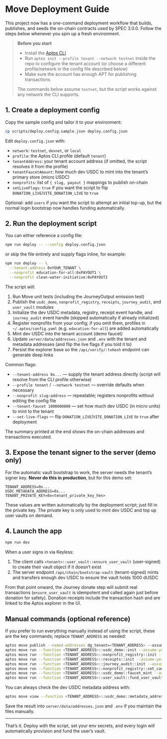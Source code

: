 # Move Deployment Guide

This project now has a one-command deployment workflow that builds, publishes, and seeds the on-chain contracts used by SPEC 3.0.0. Follow the steps below whenever you spin up a fresh environment.

> **Before you start**
> - Install the [Aptos CLI](https://aptos.dev/en/build/install-cli)
> - Run `aptos init --profile tenant --network testnet` inside the repo to configure the tenant account (or choose a different profile/network in the config file described below)
> - Make sure the account has enough APT for publishing transactions
>
> The commands below assume `testnet`, but the script works against any network the CLI supports.

## 1. Create a deployment config

Copy the sample config and tailor it to your environment:

```bash
cp scripts/deploy.config.sample.json deploy.config.json
```

Edit `deploy.config.json` with:
- `network`: `testnet`, `devnet`, or `local`
- `profile`: the Aptos CLI profile (default `tenant`)
- `tenantAddress`: your tenant account address (if omitted, the script resolves it from the profile)
- `tenantFaucetAmount`: how much dev USDC to mint into the tenant’s primary store (micro USDC)
- `nonprofits`: list of `{ slug, payout }` mappings to publish on-chain
- `setLiveFlags`: `true` if you want the script to flip `DONATION_LIVE`/`VITE_DONATION_LIVE` to `true`

Optional: add `users` if you want the script to attempt an initial top-up, but the normal login bootstrap now handles funding automatically.

## 2. Run the deployment script

You can either reference a config file:

```bash
npm run deploy -- --config deploy.config.json
```

or skip the file entirely and supply flags inline, for example:

```bash
npm run deploy -- \
  --tenant-address 0xYOUR_TENANT \
  --nonprofit education-for-all:0xPAYOUT1 \
  --nonprofit clean-water-initiative:0xPAYOUT2
```

The script will:
1. Run Move unit tests (including the JourneyOutput emission test)
2. Publish the `usdc_demo`, `nonprofit_registry`, `receipts`, `journey_audit`, and `user_vault` modules
3. Initialize the dev USDC metadata, registry, receipt event handle, and `journey_audit` event handle (skipped automatically if already initialized)
4. Register nonprofits from your config; if you omit them, profiles in `~/.aptos/config.yaml` (e.g. `education-for-all`) are added automatically
5. Mint dev USDC into the tenant account (demo faucet)
6. Update `server/data/addresses.json` and `.env` with the tenant and metadata addresses (and flip the live flags if you told it to)
7. Persist the explorer base so the `/api/verify/:txHash` endpoint can generate deep links

Common flags:
- `--tenant-address 0x...` — supply the tenant address directly (script will resolve from the CLI profile otherwise)
- `--profile tenant` / `--network testnet` — override defaults when necessary
- `--nonprofit slug:address` — repeatable; registers nonprofits without editing the config file
- `--tenant-faucet 1000000000` — set how much dev USDC (in micro units) to mint to the tenant
- `--set-live-flags` — flip `DONATION_LIVE`/`VITE_DONATION_LIVE` to `true` after deployment

The summary printed at the end shows the on-chain addresses and transactions executed.

## 3. Expose the tenant signer to the server (demo only)

For the automatic vault bootstrap to work, the server needs the tenant’s signer key. **Never do this in production**, but for this demo set:

```env
TENANT_ADDRESS=0x...
USDC_METADATA_ADDRESS=0x...
TENANT_PRIVATE_KEY=0x<tenant_private_key_hex>
```

These values are written automatically by the deployment script; just fill in the private key. The private key is only used to mint dev USDC and top up user vaults on demand.

## 4. Launch the app

```bash
npm run dev
```

When a user signs in via Keyless:
1. The client calls `<tenant>::user_vault::ensure_user_vault` (user-signed) to create their vault object if it doesn’t exist
2. The server endpoint `/api/chain/bootstrap-vault` (tenant-signed) mints and transfers enough dev USDC to ensure the vault holds 1000 dUSDC

From that point onward, the Journey donate step will submit real transactions (`ensure_user_vault` is idempotent and called again just before donation for safety). Donation receipts include the transaction hash and are linked to the Aptos explorer in the UI.

## Manual commands (optional reference)

If you prefer to run everything manually instead of using the script, these are the key commands; replace `TENANT_ADDRESS` as needed:

```bash
aptos move publish --named-addresses dg_tenant=<TENANT_ADDRESS> --assume-yes
aptos move run --function <TENANT_ADDRESS>::usdc_demo::init --assume-yes
aptos move run --function <TENANT_ADDRESS>::nonprofit_registry::init --assume-yes
aptos move run --function <TENANT_ADDRESS>::receipts::init --assume-yes
aptos move run --function <TENANT_ADDRESS>::journey_audit::init --assume-yes
aptos move run --function <TENANT_ADDRESS>::nonprofit_registry::set_cause --assume-yes --args vector<u8>:"education-for-all" address:<PAYOUT_ADDRESS>
aptos move run --function <TENANT_ADDRESS>::usdc_demo::faucet_mint --assume-yes --args address:<TENANT_ADDRESS> u64:1000000000
aptos move run --function <TENANT_ADDRESS>::user_vault::fund_user_vault --assume-yes --args address:<USER_ADDRESS> u64:1000000000
```

You can always check the dev USDC metadata address with:

```bash
aptos move view --function <TENANT_ADDRESS>::usdc_demo::metadata_address --json
```

Save the result into `server/data/addresses.json` and `.env` if you maintain the files manually.

---

That’s it. Deploy with the script, set your env secrets, and every login will automatically provision and fund the user’s vault.
